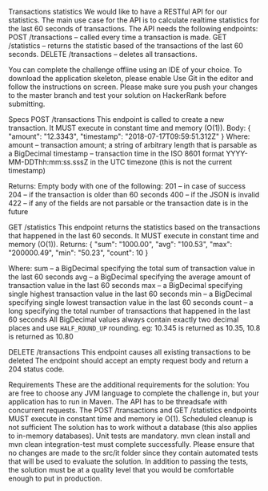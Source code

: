 Transactions statistics
We would like to have a RESTful API for our statistics. The main use case for the API is to calculate realtime statistics for the last 60 seconds of transactions.
The API needs the following endpoints:
POST /transactions – called every time a transaction is made.
GET /statistics – returns the statistic based of the transactions of the last 60 seconds.
DELETE /transactions – deletes all transactions.
 
You can complete the challenge offline using an IDE of your choice. To download the application skeleton, please enable Use Git in the editor and follow the instructions on screen. Please make sure you push your changes to the master branch and test your solution on HackerRank before submitting.
 
Specs
POST /transactions
This endpoint is called to create a new transaction. It MUST execute in constant time and memory (O(1)).
Body:
{
  "amount": "12.3343",
  "timestamp": "2018-07-17T09:59:51.312Z"
}
Where:
amount – transaction amount; a string of arbitrary length that is parsable as a BigDecimal
timestamp – transaction time in the ISO 8601 format YYYY-MM-DDThh:mm:ss.sssZ in the UTC timezone (this is not the current timestamp)
 
Returns: Empty body with one of the following:
201 – in case of success
204 – if the transaction is older than 60 seconds
400 – if the JSON is invalid
422 – if any of the fields are not parsable or the transaction date is in the future
 
GET /statistics
This endpoint returns the statistics based on the transactions that happened in the last 60 seconds. It MUST execute in constant time and memory (O(1)).
Returns:
{
  "sum": "1000.00",
  "avg": "100.53",
  "max": "200000.49",
  "min": "50.23",
  "count": 10
}
 
Where:
sum – a BigDecimal specifying the total sum of transaction value in the last 60 seconds
avg – a BigDecimal specifying the average amount of transaction value in the last 60 seconds
max – a BigDecimal specifying single highest transaction value in the last 60 seconds
min – a BigDecimal specifying single lowest transaction value in the last 60 seconds
count – a long specifying the total number of transactions that happened in the last 60 seconds
All BigDecimal values always contain exactly two decimal places and use `HALF_ROUND_UP` rounding. eg: 10.345 is returned as 10.35, 10.8 is returned as 10.80
 
DELETE /transactions
This endpoint causes all existing transactions to be deleted
The endpoint should accept an empty request body and return a 204 status code.
 
Requirements
These are the additional requirements for the solution:
You are free to choose any JVM language to complete the challenge in, but your application has to run in Maven.
The API has to be threadsafe with concurrent requests.
The POST /transactions and GET /statistics endpoints MUST execute in constant time and memory ie O(1). Scheduled cleanup is not sufficient
The solution has to work without a database (this also applies to in-memory databases).
Unit tests are mandatory.
mvn clean install and mvn clean integration-test must complete successfully.
Please ensure that no changes are made to the src/it folder since they contain automated tests that will be used to evaluate the solution.
In addition to passing the tests, the solution must be at a quality level that you would be comfortable enough to put in production.
